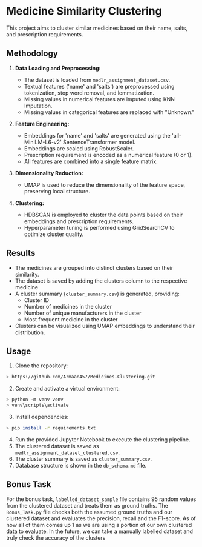 # Medicine Similarity Clustering

This project aims to cluster similar medicines based on their name, salts, and prescription requirements. 

## Methodology

1. **Data Loading and Preprocessing:**
   - The dataset is loaded from `medlr_assignment_dataset.csv`.
   - Textual features ('name' and 'salts') are preprocessed using tokenization, stop word removal, and lemmatization.
   - Missing values in numerical features are imputed using KNN Imputation.
   - Missing values in categorical features are replaced with "Unknown."

2. **Feature Engineering:**
   - Embeddings for 'name' and 'salts' are generated using the 'all-MiniLM-L6-v2' SentenceTransformer model.
   - Embeddings are scaled using RobustScaler.
   - Prescription requirement is encoded as a numerical feature (0 or 1).
   - All features are combined into a single feature matrix.

3. **Dimensionality Reduction:**
   - UMAP is used to reduce the dimensionality of the feature space, preserving local structure.

4. **Clustering:**
   - HDBSCAN is employed to cluster the data points based on their embeddings and prescription requirements.
   - Hyperparameter tuning is performed using GridSearchCV to optimize cluster quality.

## Results

- The medicines are grouped into distinct clusters based on their similarity.
- The dataset is saved by adding the clusters column to the respective medicine
- A cluster summary (`cluster_summary.csv`) is generated, providing:
    - Cluster ID
    - Number of medicines in the cluster
    - Number of unique manufacturers in the cluster
    - Most frequent medicine in the cluster
- Clusters can be visualized using UMAP embeddings to understand their distribution.

## Usage

1. Clone the repository:
```sh
> https://github.com/Armaan457/Medicines-Clustering.git
```

2. Create and activate a virtual environment:

```sh
> python -m venv venv
> venv\scripts\activate
```

3. Install dependencies:

```sh
> pip install -r requirements.txt
```

4. Run the provided Jupyter Notebook to execute the clustering pipeline.
5. The clustered dataset is saved as `medlr_assignment_dataset_clustered.csv`.
6. The cluster summary is saved as `cluster_summary.csv`.
7. Database structure is shown in the `db_schema.md` file.

## Bonus Task

For the bonus task, `labelled_dataset_sample` file contains 95 random values from the clustered dataset and treats them as ground truths. The `Bonus_Task.py` file checks both the assumed ground truths and our clustered dataset and evaluates the precision, recall and the F1-score. As of now all of them comes up 1 as we are using a portion of our own clustered data to evaluate. In the future, we can take a manually labelled dataset and truly check the accuracy of the clusters
